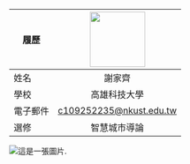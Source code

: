 |      履歷        |<img src="https://avatars.githubusercontent.com/u/22648375?v=4" width=100 height=100/>|
| ---------------- |:-----------------------------:|
| 姓名             | 謝家齊                 |
| 學校             | 高雄科技大學                  |
| 電子郵件         |c109252235@nkust.edu.tw          |
| 選修             | 智慧城市導論                  |
![這是一張圖片.](https:![這是一張圖片.](https://myoctocat.com/assets/images/base-octocat.svg))
